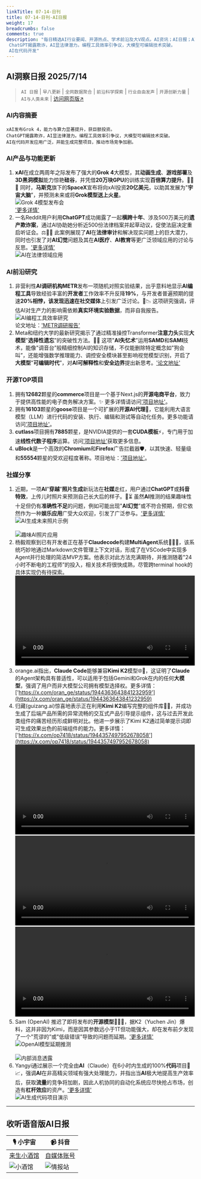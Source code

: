 ```yaml
---
linkTitle: 07-14-日刊
title: 07-14-日刊-AI日报
weight: 17
breadcrumbs: false
comments: true
description: "每日精选AI行业要闻、开源热点、学术前沿及大V观点。AI资讯；AI日报；AI知识库；AI教程；AI资讯日报；AI工具；AI Daily News 。xAI发布Grok 4，能力与算力显著提升，获巨额投资。 ChatGPT揭露欺诈，AI显法律潜力。编程工具效率引争议，大模型可编辑技术突破。 AI在代码开发"
---
```


## AI洞察日报 2025/7/14

>  `AI 日报` | `早八更新` | `全网数据聚合` | `前沿科学探索` | `行业自由发声` | `开源创新力量` | `AI与人类未来` | [访问网页版↗️](https://ai.hubtoday.app/)



### **AI内容摘要**

```
xAI发布Grok 4，能力与算力显著提升，获巨额投资。
ChatGPT揭露欺诈，AI显法律潜力。编程工具效率引争议，大模型可编辑技术突破。
AI在代码开发应用广泛，并能生成完整项目，推动市场竞争加剧。
```



### AI产品与功能更新
1.  **xAI**在成立两周年之际发布了强大的**Grok 4**大模型，其**动画生成**、**游戏部署**及**3D黑洞模拟**能力惊艳**硅谷**，并凭借**20万块GPU**的训练实现**百倍算力提升**。🚀🌌✨ 同时，**马斯克**旗下的**SpaceX**宣布将向xAI投资**20亿美元**，以助其发展为"**宇宙大脑**”，并预测未来或将**Grok模型送上火星**。
    <br/> ![Grok 4模型发布会](https://cdn.jsdmirror.com/gh/justlovemaki/imagehub@main/images/2025/07/news_01k0264zgse2w8swhpffenh5fw.avif) <br/>
    ['更多详情'](https://mp.weixin.qq.com/s?__biz=MzI3MTA0MTk1MA==&mid=2652609087&idx=1&sn=0417e70d99c452b888aa3261787c217d)
2.  一名Reddit用户利用**ChatGPT**成功揭露了一起**横跨十年**、涉及500万美元的**遗产欺诈案**，通过AI协助她分析近500份法律档案并起草动议，促使法庭决定重启听证会。⚖️🕵️‍♀️ 此案例展现了**AI**在**法律审计**和解决现实问题上的巨大潜力，同时也引发了对**AI幻觉**问题及其在**AI医疗**、**AI教育**等更广泛领域应用的讨论与反思。['更多详情'](https://mp.weixin.qq.com/s?__biz=MzIzNjc1NzUzMw==&mid=2247809745&idx=1&sn=2d6dfbbd344b99dd527ed2896ee39c55)
    <br/> ![AI在法律领域应用](https://cdn.jsdmirror.com/gh/justlovemaki/imagehub@main/images/2025/07/news_01k02650vvebk9ytxkfq3v0xxn.avif) <br/>

### AI前沿研究
1.  非营利性**AI调研机构METR**发布一项随机对照实验结果，出乎意料地显示**AI编程工具**导致经验丰富的**开发者**工作效率不升反降**19%**，与开发者普遍预期的提速**20%**相悖，该发现迅速在**社交媒体**上引发广泛讨论。🤔📉 这项研究强调，评估AI对生产力的影响需依赖**真实环境实验数据**，而非自我报告。
    <br/> ![AI编程工具效率研究](https://cdn.jsdmirror.com/gh/justlovemaki/imagehub@main/images/2025/07/news_01k02652sdfwe9qkxz3qdn94jn.avif) <br/>
    论文地址：['METR调研报告'](https://www.jiqizhixin.com/articles/2025-07-13-3)
2.  Meta和纽约大学的最新研究揭示了通过精准操控Transformer**注意力头**实现**大模型**"**选择性遗忘**”的突破性方法。🧠💡 这项"**AI失忆术**”运用**SAMD**和**SAMI**技术，能像"调音台”般精细控制AI的知识存储，不仅能删除特定概念如"狗会叫”，还能增强数学推理能力、调控安全模块甚至影响视觉模型识别，开启了**大模型**"**可编辑时代**”，对**AI可解释性**和**安全边界**提出新思考。['论文地址'](https://www.arxiv.org/pdf/2506.17052)

### 开源TOP项目
1.  拥有**12682**颗星的**commerce**项目是一个基于Next.js的**开源电商平台**，致力于提供高性能的电子商务解决方案。✨ 更多详情请访问['项目地址'](https://github.com/vercel/commerce)。
2.  拥有**16103**颗星的**goose**项目是一个可扩展的**开源AI代理**🤖，它能利用大语言模型（LLM）进行代码的安装、执行、编辑和测试等自动化任务。更多功能请访问['项目地址'](https://github.com/block/goose)。
3.  **cutlass**项目拥有**7885**颗星，是NVIDIA提供的一套**CUDA模板**⚡，专门用于加速**线性代数子程序**运算。访问['项目地址'](https://github.com/NVIDIA/cutlass)获取更多信息。
4.  **uBlock**是一个高效的**Chromium**和**Firefox**广告拦截器🛡️，以其快速、轻量级和**55554**颗星的受欢迎程度著称。项目地址：['项目地址'](https://github.com/gorhill/uBlock)。

### 社媒分享
1.  近期，一项**AI**"**穿越**”**照片生成**新玩法在**社媒**走红，用户通过**ChatGPT**或**抖音特效**，上传儿时照片来预测自己长大后的样子。🤳⏳ 虽然**AI**推测的结果趣味性十足但仍有**准确性不足**的问题，例如可能出现"**AI幻觉**”或不符合预期，但它依然作为一种**娱乐应用**广受大众欢迎，引发了广泛参与。['更多详情'](https://mp.weixin.qq.com/s?__biz=MzIzNjc1NzUzMw==&mid=2247809745&idx=3&sn=b455da483fad293e9d2d03420bd824ee)
    <br/> ![AI生成未来照片示例](https://cdn.jsdmirror.com/gh/justlovemaki/imagehub@main/images/2025/07/news_01k02654g3esa95v0j85r2pqfm.avif) <br/>
    <br/> ![趣味AI照片应用](https://cdn.jsdmirror.com/gh/justlovemaki/imagehub@main/images/2025/07/news_01k026568qfpy8x8pa9zk2rp13.avif) <br/>
2.  杨毅观察到已有开发者正在基于**Claudecode**构建**MultiAgent**系统👨‍💻🔗，该系统巧妙地通过Markdown文件管理上下文对话，形成了在VSCode中实现多Agent并行处理的简洁MVP方案。他表示对此方法充满期待，并推测随着"24小时不断电的工程师”的投入，相关技术将很快成熟，尽管跨terminal hook的具体实现仍有待探索。
    <video src="https://video.twimg.com/amplify_video/1944391220429774848/vid/avc1/720x1278/6kwmHQRYTz9RcIkt.mp4?tag=14" controls="controls" width="100%"></video>
3.  orange.ai指出，**Claude Code**能够兼容**Kimi K2**模型🌐🤝，这证明了**Claude**的Agent架构具有普适性，可以适用于包括Gemini和Grok在内的任何**大模型**，强调了用户而非大模型公司拥有模型选择权。更多详情：['https://x.com/oran_ge/status/1944363643841232959'](https://x.com/oran_ge/status/1944363643841232959)
4.  归藏(guizang.ai)惊喜地表示正在利用**Kimi K2**编写完整的组件库🥳🎉，并成功生成了后端产品所需的异常流畅的交互式产品引导提示组件，这与过去开发此类组件的痛苦经历形成鲜明对比。他进一步展示了Kimi K2通过简单提示词即可生成效果出色的前端组件的能力。更多详情：['https://x.com/op7418/status/1944357497952678058'](https://x.com/op7418/status/1944357497952678058)
    <video src="https://cdn.jsdmirror.com/gh/justlovemaki/imagehub@main/images/2025/07/news_01k0265apbepq80ske6cw13dke.mp4" controls="controls" width="100%"></video>
    <video src="https://cdn.jsdmirror.com/gh/justlovemaki/imagehub@main/images/2025/07/news_01k0265ez2fhdaefrr0q637b8c.mp4" controls="controls" width="100%"></video>
    <video src="https://cdn.jsdmirror.com/gh/justlovemaki/imagehub@main/images/2025/07/news_01k0265pg2fj5vg82myj37zc8j.mp4" controls="controls" width="100%"></video>
5.  Sam (OpenAI) 推迟了即将发布的**开源模型**😮‍💨🤫，据K2（Yuchen Jin）爆料，这并非因为Kimi，而是因其参数远小于1T但功能强大，却在发布前夕发现了一个"荒谬的”或"低级错误”导致的问题而延期。['更多详情'](https://x.com/op7418/status/1944254013408784624)
    <br/> ![OpenAI模型延期推测](https://cdn.jsdmirror.com/gh/justlovemaki/imagehub@main/images/2025/07/news_01k0265teeehgb6gxxt9bsw290.avif) <br/>
    <br/> ![内部消息透露](https://cdn.jsdmirror.com/gh/justlovemaki/imagehub@main/images/2025/07/news_01k0265xjjfr5rfambxmamwfmp.avif) <br/>
6.  Yangyi通过展示一个完全由**AI**（Claude）在6小时内生成的100%**代码**项目🤖📈，强调**AI**在非高精尖领域有强大处理能力，并指出当**AI**极大地提高生产效率后，获取**流量**的竞争将加剧，因此人机协同的自动化系统应尽快抢占市场，创造有**杠杆效应**的资产。['更多详情'](https://x.com/Yangyixxxx/status/1944252584950374435)
    <br/> ![AI生成代码项目演示](https://cdn.jsdmirror.com/gh/justlovemaki/imagehub@main/images/2025/07/news_01k026617xeqz9ez7n4xe18p5a.avif) <br/>

---

## **收听语音版AI日报**

| 🎙️ **小宇宙** | 📹 **抖音** |
| --- | --- |
| [来生小酒馆](https://www.xiaoyuzhoufm.com/podcast/683c62b7c1ca9cf575a5030e)  |   [自媒体账号](https://www.douyin.com/user/MS4wLjABAAAAwpwqPQlu38sO38VyWgw9ZjDEnN4bMR5j8x111UxpseHR9DpB6-CveI5KRXOWuFwG)| 
| ![小酒馆](https://cdn.jsdmirror.com/gh/justlovemaki/imagehub@main/logo/f959f7984e9163fc50d3941d79a7f262.md.png) | ![情报站](https://cdn.jsdmirror.com/gh/justlovemaki/imagehub@main/logo/7fc30805eeb831e1e2baa3a240683ca3.md.png) |

    

